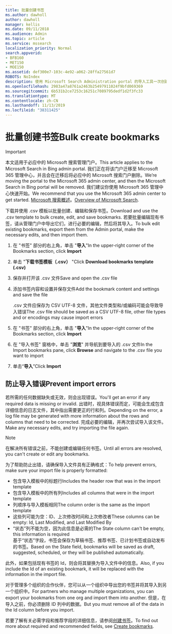 ```yaml
---
title: 批量创建书签
ms.author: dawholl
author: dawholl
manager: kellis
ms.date: 09/11/2018
ms.audience: Admin
ms.topic: article
ms.service: mssearch
localization_priority: Normal
search.appverid:
- BFB160
- MET150
- MOE150
ms.assetid: def300e7-103c-4e92-a062-28ffa27561d7
ROBOTS: NoIndex
description: 使用 Microsoft Search Administration portal 的导入工具一次创建大量书签
ms.openlocfilehash: 2983a47a8761a2463b25497911024f9bfd069369
ms.sourcegitcommit: 6b531b2ce7253c16251c7089795dedf1d2f3fc33
ms.translationtype: MT
ms.contentlocale: zh-CN
ms.lasthandoff: 11/13/2019
ms.locfileid: "38311425"
---
```

# <a name="bulk-create-bookmarks"></a><span data-ttu-id="a911f-103">批量创建书签</span><span class="sxs-lookup"><span data-stu-id="a911f-103">Bulk create bookmarks</span></span>

> [!IMPORTANT]
> <span data-ttu-id="a911f-104">本文适用于必应中的 Microsoft 搜索管理门户。</span><span class="sxs-lookup"><span data-stu-id="a911f-104">This article applies to the Microsoft Search in Bing admin portal.</span></span> <span data-ttu-id="a911f-105">我们正在将该门户迁移至 Microsoft 365 管理中心，并且会在迁移后将必应中的 Microsoft 搜索门户删除。</span><span class="sxs-lookup"><span data-stu-id="a911f-105">We’re moving the portal to the Microsoft 365 admin center, and then the Microsoft Search in Bing portal will be removed.</span></span> <span data-ttu-id="a911f-106">我们建议你使用 Microsoft 365 管理中心快速开始。</span><span class="sxs-lookup"><span data-stu-id="a911f-106">We recommend that you use the Microsoft 365 admin center to get started.</span></span> <span data-ttu-id="a911f-107">[Microsoft 搜索概述](overview-microsoft-search.md)。</span><span class="sxs-lookup"><span data-stu-id="a911f-107">[Overview of Microsoft Search](overview-microsoft-search.md).</span></span>
    
<span data-ttu-id="a911f-108">下载并使用 .csv 模板以批量创建、编辑和保存书签。</span><span class="sxs-lookup"><span data-stu-id="a911f-108">Download and use the .csv template to bulk create, edit, and save bookmarks.</span></span> <span data-ttu-id="a911f-109">若要批量编辑现有书签，请从管理门户中导出它们，进行必要的编辑，然后将其导入。</span><span class="sxs-lookup"><span data-stu-id="a911f-109">To bulk edit existing bookmarks, export them from the Admin portal, make the necessary edits, and then import them.</span></span>
  
1. <span data-ttu-id="a911f-110">在 "书签" 部分的右上角，单击 "**导入**"</span><span class="sxs-lookup"><span data-stu-id="a911f-110">In the upper-right corner of the Bookmarks section, click **Import**</span></span>
    
2. <span data-ttu-id="a911f-111">单击 "**下载书签模板（.csv）** "</span><span class="sxs-lookup"><span data-stu-id="a911f-111">Click **Download bookmarks template (.csv)**</span></span>
    
3. <span data-ttu-id="a911f-112">保存并打开该 .csv 文件</span><span class="sxs-lookup"><span data-stu-id="a911f-112">Save and open the .csv file</span></span>
    
4. <span data-ttu-id="a911f-113">添加书签内容和设置并保存文件</span><span class="sxs-lookup"><span data-stu-id="a911f-113">Add the bookmark content and settings and save the file</span></span>

    <span data-ttu-id="a911f-114">.csv 文件应保存为 CSV UTF-8 文件，其他文件类型和/或编码可能会导致导入错误</span><span class="sxs-lookup"><span data-stu-id="a911f-114">The .csv file should be saved as a CSV UTF-8 file, other file types and or encodings may cause import errors</span></span>
    
5. <span data-ttu-id="a911f-115">在 "书签" 部分的右上角，单击 "**导入**"</span><span class="sxs-lookup"><span data-stu-id="a911f-115">In the upper-right corner of the Bookmarks section, click **Import**</span></span>
    
6. <span data-ttu-id="a911f-116">在 "导入书签" 窗格中，单击 "**浏览**" 并导航到要导入的 .csv 文件</span><span class="sxs-lookup"><span data-stu-id="a911f-116">In the Import bookmarks pane, click **Browse** and navigate to the .csv file you want to import</span></span> 
    
7. <span data-ttu-id="a911f-117">单击“**导入**”</span><span class="sxs-lookup"><span data-stu-id="a911f-117">Click **Import**</span></span>

## <a name="prevent-import-errors"></a><span data-ttu-id="a911f-118">防止导入错误</span><span class="sxs-lookup"><span data-stu-id="a911f-118">Prevent import errors</span></span>      
<span data-ttu-id="a911f-119">若所需的任何数据缺失或无效，则会出现错误。</span><span class="sxs-lookup"><span data-stu-id="a911f-119">You'll get an error if any required data is missing or invalid.</span></span> <span data-ttu-id="a911f-120">出错时，视具体错误而定，可能会生成包含详细信息的日志文件，其中指出需要更正的行和列。</span><span class="sxs-lookup"><span data-stu-id="a911f-120">Depending on the error, a log file may be generated with more information about the rows and columns that need to be corrected.</span></span> <span data-ttu-id="a911f-121">完成必要的编辑，并再次尝试导入该文件。</span><span class="sxs-lookup"><span data-stu-id="a911f-121">Make any necessary edits, and try importing the file again.</span></span>

> [!NOTE]
> <span data-ttu-id="a911f-122">在解决所有错误之前，不能创建或编辑任何书签。</span><span class="sxs-lookup"><span data-stu-id="a911f-122">Until all errors are resolved, you can't create or edit any bookmarks.</span></span> 

<span data-ttu-id="a911f-123">为了帮助防止出错，请确保导入文件具有正确格式：</span><span class="sxs-lookup"><span data-stu-id="a911f-123">To help prevent errors, make sure your import file is properly formatted:</span></span>
- <span data-ttu-id="a911f-124">包含导入模板中的标题行</span><span class="sxs-lookup"><span data-stu-id="a911f-124">Includes the header row that was in the import template</span></span>
- <span data-ttu-id="a911f-125">包含导入模板中的所有列</span><span class="sxs-lookup"><span data-stu-id="a911f-125">Includes all columns that were in the import template</span></span>
- <span data-ttu-id="a911f-126">列顺序与导入模板相同</span><span class="sxs-lookup"><span data-stu-id="a911f-126">The column order is the same as the import template</span></span>
- <span data-ttu-id="a911f-127">这些列可能为空：ID、上次修改时间和上次修改者</span><span class="sxs-lookup"><span data-stu-id="a911f-127">These columns can be empty: Id, Last Modified, and Last Modified By</span></span>
- <span data-ttu-id="a911f-128">“状态”列不能为空，因为此信息是必需的</span><span class="sxs-lookup"><span data-stu-id="a911f-128">The State column can't be empty, this information is required</span></span>  
<span data-ttu-id="a911f-129">基于“状态”字段，书签会保存为草稿书签、推荐书签、已计划书签或自动发布的书签。</span><span class="sxs-lookup"><span data-stu-id="a911f-129">Based on the State field, bookmarks will be saved as draft, suggested, scheduled, or they will be published automatically.</span></span>

<span data-ttu-id="a911f-130">此外，如果包括现有书签的 Id，则会将其替换为导入文件中的信息。</span><span class="sxs-lookup"><span data-stu-id="a911f-130">Also, if you include the Id of an existing bookmark, it will be replaced with the information in the import file.</span></span>

<span data-ttu-id="a911f-131">对于管理多个组织的合作伙伴，您可以从一个组织中导出您的书签并将其导入到另一个组织中。</span><span class="sxs-lookup"><span data-stu-id="a911f-131">For partners who manage multiple organizations, you can export your bookmarks from one org and import them into another.</span></span> <span data-ttu-id="a911f-132">但是，在导入之前，你必须删除 ID 列中的数据。</span><span class="sxs-lookup"><span data-stu-id="a911f-132">But you must remove all of the data in the Id column before you import.</span></span>

<span data-ttu-id="a911f-133">若要了解有关必需字段和推荐字段的详细信息，请参阅[创建书签](create-bookmarks.md)。</span><span class="sxs-lookup"><span data-stu-id="a911f-133">To find out more about required and recommended fields, see [Create bookmarks](create-bookmarks.md).</span></span>
